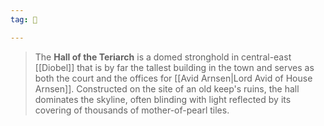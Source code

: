 ```yaml
---
tag: 🏰

---
```

> The **Hall of the Teriarch** is a domed stronghold in central-east [[Diobel]] that is by far the tallest building in the town and serves as both the court and the offices for [[Avid Arnsen|Lord Avid of House Arnsen]]. Constructed on the site of an old keep's ruins, the hall dominates the skyline, often blinding with light reflected by its covering of thousands of mother-of-pearl tiles.








